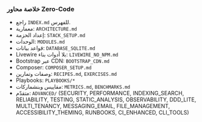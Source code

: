 ### خلاصة محاور Zero‑Code

- راجع `INDEX.md` للفهرس.
- معمارية: `ARCHITECTURE.md`
- إعداد الحزمة: `STACK_SETUP.md`
- الوحدات: `MODULES.md`
- قواعد بيانات: `DATABASE_SQLITE.md`
- Livewire بلا أدوات بناء: `LIVEWIRE_NO_NPM.md`
- Bootstrap عبر CDN: `BOOTSTRAP_CDN.md`
- Composer: `COMPOSER_SETUP.md`
- وصفات وتمارين: `RECIPES.md`, `EXERCISES.md`
- Playbooks: `PLAYBOOKS/*`
- مقاييس وبنشماركات: `METRICS.md`, `BENCHMARKS.md`
- متقدّم: `ADVANCED/` (SECURITY, PERFORMANCE, INDEXING_SEARCH, RELIABILITY, TESTING, STATIC_ANALYSIS, OBSERVABILITY, DDD_LITE, MULTI_TENANCY, MESSAGING_EMAIL, FILE_MANAGEMENT, ACCESSIBILITY_THEMING, RUNBOOKS, CI_ENHANCED, CLI_TOOLS)